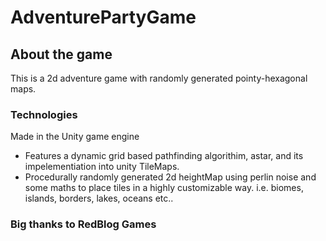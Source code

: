 # AdventurePartyGame
## About the game
This is a 2d adventure game with randomly generated pointy-hexagonal maps.
### Technologies
Made in the Unity game engine 
+ Features a dynamic grid based pathfinding algorithim, astar, and its impelementiation into unity TileMaps.
+ Procedurally randomly generated 2d heightMap using perlin noise and some maths to place tiles in a highly customizable way. i.e. biomes, islands, borders, lakes, oceans etc..
### Big thanks to RedBlog Games

